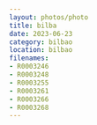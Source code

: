 ```yaml
---
layout: photos/photo
title: bilba
date: 2023-06-23
category: bilbao
location: bilbao
filenames: 
- R0003246
- R0003248
- R0003255
- R0003261
- R0003266
- R0003268
---
```


